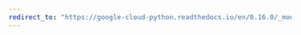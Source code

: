 ```yaml
---
redirect_to: "https://google-cloud-python.readthedocs.io/en/0.16.0/_modules/gcloud/logging/metric.html"
---
```

